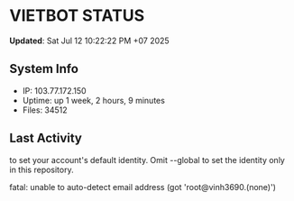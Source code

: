 # VIETBOT STATUS
**Updated**: Sat Jul 12 10:22:22 PM +07 2025

## System Info
- IP: 103.77.172.150
- Uptime: up 1 week, 2 hours, 9 minutes
- Files: 34512

## Last Activity

to set your account's default identity.
Omit --global to set the identity only in this repository.

fatal: unable to auto-detect email address (got 'root@vinh3690.(none)')
